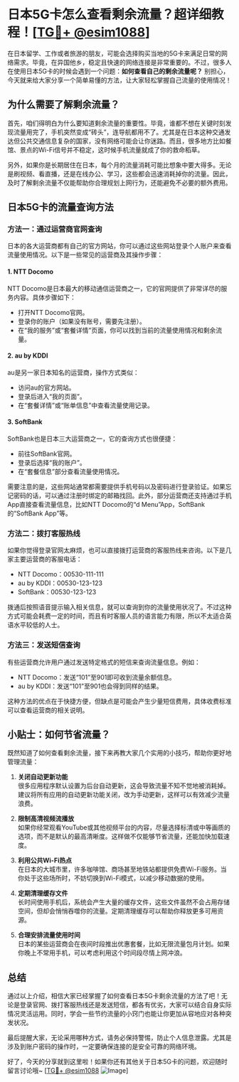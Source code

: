 # 日本5G卡怎么查看剩余流量？超详细教程！[[TG💪+ @esim1088](https://t.me/s/esim1088)]

在日本留学、工作或者旅游的朋友，可能会选择购买当地的5G卡来满足日常的网络需求。毕竟，在异国他乡，稳定且快速的网络连接是非常重要的。不过，很多人在使用日本5G卡的时候会遇到一个问题：**如何查看自己的剩余流量呢？** 别担心，今天就来给大家分享一个简单易懂的方法，让大家轻松掌握自己流量的使用情况！

## 为什么需要了解剩余流量？

首先，咱们得明白为什么要知道剩余流量的重要性。毕竟，谁都不想在关键时刻发现流量用完了，手机突然变成“砖头”，连导航都用不了。尤其是在日本这种交通发达但公共交通信息复杂的国家，没有网络可能会让你迷路。而且，很多地方比如餐馆、景点的Wi-Fi信号并不稳定，这时候手机流量就成了你的救命稻草。

另外，如果你是长期居住在日本，每个月的流量消耗可能比想象中要大得多。无论是刷视频、看直播，还是在线办公、学习，这些都会迅速消耗掉你的流量。因此，及时了解剩余流量不仅能帮助你合理规划上网行为，还能避免不必要的额外费用。

## 日本5G卡的流量查询方法

### 方法一：通过运营商官网查询

日本的各大运营商都有自己的官方网站，你可以通过这些网站登录个人账户来查看流量使用情况。以下是一些常见的运营商及其操作步骤：

#### 1. NTT Docomo
NTT Docomo是日本最大的移动通信运营商之一，它的官网提供了非常详尽的服务内容。具体步骤如下：
- 打开NTT Docomo官网。
- 登录你的账户（如果没有账号，需要先注册）。
- 在“我的服务”或“套餐详情”页面，你可以找到当前的流量使用情况和剩余流量。

#### 2. au by KDDI
au是另一家日本知名的运营商，操作方式类似：
- 访问au的官方网站。
- 登录后进入“我的页面”。
- 在“套餐详情”或“账单信息”中查看流量使用记录。

#### 3. SoftBank
SoftBank也是日本三大运营商之一，它的查询方式也很便捷：
- 前往SoftBank官网。
- 登录后选择“我的账户”。
- 在“套餐信息”部分查看流量使用情况。

需要注意的是，这些网站通常都需要提供手机号码以及密码进行登录验证。如果忘记密码的话，可以通过注册时绑定的邮箱找回。此外，部分运营商还支持通过手机App直接查看流量信息，比如NTT Docomo的“d Menu”App，SoftBank的“SoftBank App”等。

### 方法二：拨打客服热线

如果你觉得登录官网太麻烦，也可以直接拨打运营商的客服热线来咨询。以下是几家主要运营商的客服电话：
- NTT Docomo：00530-111-111
- au by KDDI：00530-123-123
- SoftBank：00530-123-123

拨通后按照语音提示输入相关信息，就可以查询到你的流量使用状况了。不过这种方式可能会耗费一定的时间，而且有时客服人员的语言能力有限，所以不太适合英语水平较低的人士。

### 方法三：发送短信查询

有些运营商允许用户通过发送特定格式的短信来查询流量信息。例如：
- NTT Docomo：发送“101”至901即可收到流量余额信息。
- au by KDDI：发送“101”至901也会得到同样的结果。

这种方法的优点在于快捷方便，但缺点是可能会产生少量短信费用，具体收费标准可以查看运营商的相关说明。

## 小贴士：如何节省流量？

既然知道了如何查看剩余流量，接下来再教大家几个实用的小技巧，帮助你更好地管理流量：

1. **关闭自动更新功能**  
   很多应用程序默认设置为后台自动更新，这会导致流量不知不觉地被消耗掉。建议将所有应用的自动更新功能关闭，改为手动更新，这样可以有效减少流量浪费。

2. **限制高清视频流播放**  
   如果你经常观看YouTube或其他视频平台的内容，尽量选择标清或中等画质的选项，而不是默认的最高清晰度。这样做不仅能够节省流量，还能加快加载速度。

3. **利用公共Wi-Fi热点**  
   在日本的大城市里，许多咖啡馆、商场甚至地铁站都提供免费Wi-Fi服务。当你处于这些场所时，不妨切换到Wi-Fi模式，以减少移动数据的使用。

4. **定期清理缓存文件**  
   长时间使用手机后，系统会产生大量的缓存文件，这些文件虽然不会占用存储空间，但却会悄悄吞噬你的流量。定期清理缓存可以帮助你释放更多可用资源。

5. **合理安排流量使用时间**  
   日本的某些运营商会在夜间时段推出优惠套餐，比如无限流量包月计划。如果你晚上不常用手机，可以考虑利用这个时间段尽情上网冲浪。

## 总结

通过以上介绍，相信大家已经掌握了如何查看日本5G卡剩余流量的方法了吧！无论是登录官网、拨打客服热线还是发送短信，都各有优劣，大家可以结合自身实际情况灵活运用。同时，学会一些节约流量的小窍门也能让你更加从容地应对各种突发状况。

最后提醒大家，无论采用哪种方式，请务必保持警惕，防止个人信息泄露。尤其是涉及到账户密码的操作时，一定要确保连接的是安全可靠的网络环境。

好了，今天的分享就到这里啦！如果你还有其他关于日本5G卡的问题，欢迎随时留言讨论哦~ [[TG💪+ @esim1088](https://t.me/s/esim1088) ![Image](https://i.postimg.cc/4NQfJmqS/Snipaste-2025-05-13-00-14-12.png)]
